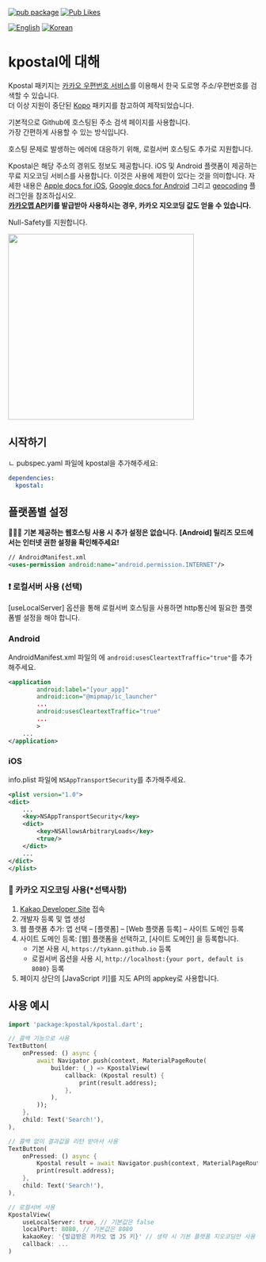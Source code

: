 [![pub package](https://img.shields.io/pub/v/kpostal.svg?label=kpostal&color=blue)](https://pub.dev/packages/kpostal)
[![Pub Likes](https://img.shields.io/pub/likes/kpostal)](https://pub.dev/packages/kpostal/score)

[![English](https://img.shields.io/badge/Language-English-blueviolet?style=for-the-badge)](README.md)
[![Korean](https://img.shields.io/badge/Language-Korean-blueviolet?style=for-the-badge)](README.ko-kr.md)


# kpostal에 대해

Kpostal 패키지는 [카카오 우편번호 서비스](https://postcode.map.daum.net/guide)를 이용해서 한국 도로명 주소/우편번호를 검색할 수 있습니다.   
더 이상 지원이 중단된 [Kopo](https://pub.dev/packages/kopo) 패키지를 참고하여 제작되었습니다.

기본적으로 Github에 호스팅된 주소 검색 페이지를 사용합니다.  
가장 간편하게 사용할 수 있는 방식입니다.

호스팅 문제로 발생하는 에러에 대응하기 위해, 로컬서버 호스팅도 추가로 지원합니다.   

Kpostal은 해당 주소의 경위도 정보도 제공합니다. iOS 및 Android 플랫폼이 제공하는 무료 지오코딩 서비스를 사용합니다. 이것은 사용에 제한이 있다는 것을 의미합니다. 자세한 내용은 [Apple docs for iOS](https://developer.apple.com/documentation/corelocation/clgeocoder), [Google docs for Android](https://developer.android.com/reference/android/location/Geocoder) 그리고 [geocoding](https://pub.dev/dev/geocoding/geocoding) 플러그인을 참조하십시오.   
**[카카오맵 API](https://apis.map.kakao.com/web/guide/)키를 발급받아 사용하시는 경우, 카카오 지오코딩 값도 얻을 수 있습니다.**

Null-Safety를 지원합니다.

<div><img src="https://tykann.github.io/kpostal/assets/screenshot.png" width="375"></div>

## 시작하기
ㄴ
pubspec.yaml 파일에 kpostal을 추가해주세요:
```yaml
dependencies:
  kpostal:
```

## 플랫폼별 설정

**🧑🏻‍💻 기본 제공하는 웹호스팅 사용 시 추가 설정은 없습니다.**
**[Android] 릴리즈 모드에서는 인터넷 권한 설정을 확인해주세요!**
```xml
// AndroidManifest.xml
<uses-permission android:name="android.permission.INTERNET"/>
```

### ❗️ 로컬서버 사용 (선택)
[useLocalServer] 옵션을 통해 로컬서버 호스팅을 사용하면 http통신에 필요한 플랫폼별 설정을 해야 합니다.
### Android
AndroidManifest.xml 파일의 <application>에 `android:usesCleartextTraffic="true"`를 추가해주세요.
```xml
<application
        android:label="[your_app]"
        android:icon="@mipmap/ic_launcher"
        ...
        android:usesCleartextTraffic="true"
        ...
        >  
    ...
</application>
```

### iOS
info.plist 파일에 `NSAppTransportSecurity`를 추가해주세요.
```xml
<plist version="1.0">
<dict>
    ...
    <key>NSAppTransportSecurity</key>
    <dict>
        <key>NSAllowsArbitraryLoads</key>
        <true/>
    </dict>
    ...
</dict>
</plist>
```

### 🧩 카카오 지오코딩 사용(*선택사항)
1. [Kakao Developer Site](https://developers.kakao.com) 접속
2. 개발자 등록 및 앱 생성
3. 웹 플랫폼 추가: 앱 선택 – [플랫폼] – [Web 플랫폼 등록] – 사이트 도메인 등록
4. 사이트 도메인 등록: [웹] 플랫폼을 선택하고, [사이트 도메인] 을 등록합니다.
    - 기본 사용 시, `https://tykann.github.io` 등록
    - 로컬서버 옵션을 사용 시, `http://localhost:{your port, default is 8080}` 등록
5. 페이지 상단의 [JavaScript 키]를 지도 API의 appkey로 사용합니다.

## 사용 예시

```dart
import 'package:kpostal/kpostal.dart';

// 콜백 기능으로 사용
TextButton(
    onPressed: () async {
        await Navigator.push(context, MaterialPageRoute(
            builder: (_) => KpostalView(
                callback: (Kpostal result) {
                    print(result.address);
                }, 
            ),
        ));
    },
    child: Text('Search!'),
),

// 콜백 없이 결과값을 리턴 받아서 사용
TextButton(
    onPressed: () async {
        Kpostal result = await Navigator.push(context, MaterialPageRoute(builder: (_) => KpostalView()));
        print(result.address);
    },
    child: Text('Search!'),
),

// 로컬서버 사용
KpostalView(
    useLocalServer: true, // 기본값은 false
    localPort: 8080, // 기본값은 8080
    kakaoKey: '{발급받은 카카오 앱 JS 키}' // 생략 시 기본 플랫폼 지오코딩만 사용
    callback: ...
)
```